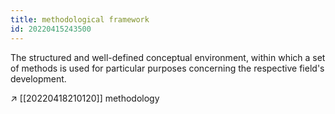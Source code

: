 ```yaml
---
title: methodological framework
id: 20220415243500
---
```


The structured and well-defined conceptual environment, within which a set of methods is used for particular purposes concerning the respective field's development.

↗ [[20220418210120]] methodology
